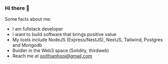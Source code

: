 ### Hi there 👋

Some facts about me:

- I am fullstack developer
- I want to build software that brings positive value
- My tools include NodeJS (Express/NestJS), NextJS, Tailwind, Postgres and Mongodb
- Buidler in the Web3 space (Solidity, thirdweb)
- Reach me at ooithianhooi@gmail.com

<!--
**ThianHooi/ThianHooi** is a ✨ _special_ ✨ repository because its `README.md` (this file) appears on your GitHub profile.

Here are some ideas to get you started:

- 🔭 I’m currently working on ...
- 🌱 I’m currently learning ...
- 👯 I’m looking to collaborate on ...
- 🤔 I’m looking for help with ...
- 💬 Ask me about ...
- 📫 How to reach me: ...
- 😄 Pronouns: ...
- ⚡ Fun fact: ...
-->
